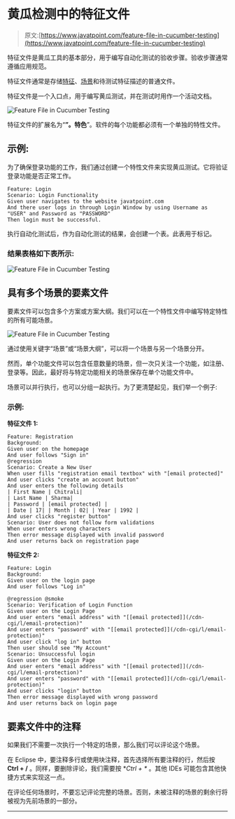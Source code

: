 # 黄瓜检测中的特征文件

> 原文:[https://www.javatpoint.com/feature-file-in-cucumber-testing](https://www.javatpoint.com/feature-file-in-cucumber-testing)

特征文件是黄瓜工具的基本部分，用于编写自动化测试的验收步骤。验收步骤通常遵循应用规范。

特征文件通常是存储[特征](feature-in-cucumber-testing)、[场景](scenario-in-cucumber-testing)和待测试特征描述的普通文件。

特征文件是一个入口点，用于编写黄瓜测试，并在测试时用作一个活动文档。

![Feature File in Cucumber Testing](../Images/a8f0736eaed03c4f6239c7af95499209.png)

特征文件的扩展名为“**”。特色**”。软件的每个功能都必须有一个单独的特性文件。

## 示例:

为了确保登录功能的工作，我们通过创建一个特性文件来实现黄瓜测试。它将验证登录功能是否正常工作。

```
Feature: Login 
Scenario: Login Functionality
Given user navigates to the website javatpoint.com
And there user logs in through Login Window by using Username as "USER" and Password as "PASSWORD"
Then login must be successful.

```

执行自动化测试后，作为自动化测试的结果，会创建一个表。此表用于标记。

### 结果表格如下表所示:

![Feature File in Cucumber Testing](../Images/262cf38b180b44d9d66600230ec0798c.png)

## 具有多个场景的要素文件

要素文件可以包含多个方案或方案大纲。我们可以在一个特性文件中编写特定特性的所有可能场景。

![Feature File in Cucumber Testing](../Images/d04b2ea26a8fda5b60fc6358eedbde69.png)

通过使用关键字“场景”或“场景大纲”，可以将一个场景与另一个场景分开。

然而，单个功能文件可以包含任意数量的场景，但一次只关注一个功能，如注册、登录等。因此，最好将与特定功能相关的场景保存在单个功能文件中。

场景可以并行执行，也可以分组一起执行。为了更清楚起见，我们举一个例子:

### 示例:

**特征文件 1:**

```
Feature: Registration 
Background: 
Given user on the homepage  
And user follows "Sign in"  
@regression  
Scenario: Create a New User 
When user fills "registration email textbox" with "[email protected]"  
And user clicks "create an account button"  
And user enters the following details 
| First Name | Chitrali| 
| Last Name | Sharma| 
| Password | [email protected] | 
| Date | 17| | Month | 02| | Year | 1992 |  
And user clicks "register button"
Scenario: User does not follow form validations
When user enters wrong characters
Then error message displayed with invalid password
And user returns back on registration page

```

**特征文件 2:**

```
Feature: Login
Background: 
Given user on the login page  
And user follows "Log in"  

@regression @smoke
Scenario: Verification of Login Function  
Given user on the Login Page
And user enters "email address" with "[[email protected]](/cdn-cgi/l/email-protection)" 
And user enters "password" with "[[email protected]](/cdn-cgi/l/email-protection)"  
And user click "log in" button
Then user should see "My Account" 
Scenario: Unsuccessful login
Given user on the Login Page
And user enters "email address" with "[[email protected]](/cdn-cgi/l/email-protection)" 
And user enters "password" with "[[email protected]](/cdn-cgi/l/email-protection)"  
And user clicks "login" button
Then error message displayed with wrong password
And user returns back on login page

```

## 要素文件中的注释

如果我们不需要一次执行一个特定的场景，那么我们可以评论这个场景。

在 Eclipse 中，要注释多行或使用块注释，首先选择所有要注释的行，然后按 **Ctrl + /** 。同样，要删除评论，我们需要按 **Ctrl + \** 。其他 IDEs 可能包含其他快捷方式来实现这一点。

在评论任何场景时，不要忘记评论完整的场景。否则，未被注释的场景的剩余行将被视为先前场景的一部分。

* * *